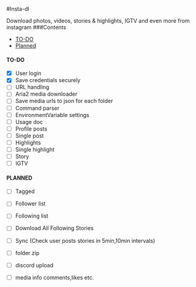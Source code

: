 #Insta-dl

Download photos, videos, stories & highlights, IGTV and even more from instagram
###Contents
- [TO-DO](#to-do)
- [Planned](#planned)
#### TO-DO
* [X] User login
* [X] Save credentials securely
* [ ] URL handling
* [ ] Aria2 media downloader
* [ ] Save media urls to json for each folder
* [ ] Command parser
* [ ] EnvironmentVariable settings
* [ ] Usage doc
* [ ] Profile posts 
* [ ] Single post 
* [ ] Highlights
* [ ] Single highlight
* [ ] Story
* [ ] IGTV
#### PLANNED
* [ ] Tagged
* [ ] Follower list
* [ ] Following list
* [ ] Download All Following Stories
* [ ] Sync (Check user posts stories in 5min,10min intervals)
* [ ] folder zip
* [ ] discord upload
* [ ] media info comments,likes etc.




